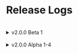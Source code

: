 # Release Logs

<br>

<details>
  <summary>v2.0.0 Beta 1</summary>

<br>
<hr>
v2.0.0 Beta 1.1 - 29 December 2023

- Fixed minor bugs in Bird Web
- Improved Release Logs experience

<br>
v2.0.0 Beta 1 - 29 December 2023

- **Fully release BirdOne.click v2**

<hr>
</details>

<br>

<details>
<summary>v2.0.0 Alpha 1-4</summary>
<br>
<hr>
  
v2.0.0 Alpha 4 - 26 December 2023

- **OPENED BIRD WEB 🔥**

<br>
v2.0.0 Alpha 3 - 15 December 2023

- Added Release Logs and 404 pages
- Removed some unneccessary stuff
- Bug fixes

<br>
v2.0.0 Alpha 2 - 13 November 2023

- Added roadmap

<br>
v2.0.0 Alpha 1 - 6 November 2023

- Initial release

<hr>
</details>

